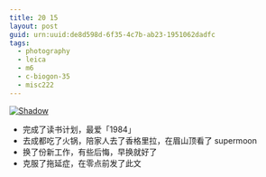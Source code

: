 ```yaml
---
title: 20 15
layout: post
guid: urn:uuid:de8d598d-6f35-4c7b-ab23-1951062dadfc
tags:
  - photography
  - leica
  - m6
  - c-biogon-35
  - misc222
---
```


[![Shadow][image-1]][1]

- 完成了读书计划，最爱「1984」
- 去成都吃了火锅，陪家人去了香格里拉，在眉山顶看了 supermoon
- 换了份新工作，有些后悔，早换就好了
- 克服了拖延症，在零点前发了此文

[1]:	https://www.flickr.com/photos/lhzhang/23999442826/in/dateposted-public/

[image-1]:	/media/files/2015/12/31/shadow.jpg